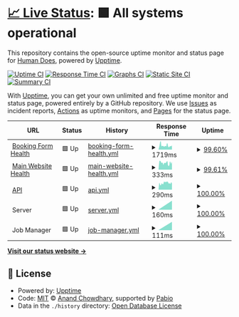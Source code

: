 # [📈 Live Status](https://demo.upptime.js.org): <!--live status--> **🟩 All systems operational**

This repository contains the open-source uptime monitor and status page for [Human Does](https://demo.upptime.js.org), powered by [Upptime](https://github.com/upptime/upptime).

[![Uptime CI](https://github.com/human-does/mangobeds-status/workflows/Uptime%20CI/badge.svg)](https://github.com/human-does/mangobeds-status/actions?query=workflow%3A%22Uptime+CI%22)
[![Response Time CI](https://github.com/human-does/mangobeds-status/workflows/Response%20Time%20CI/badge.svg)](https://github.com/human-does/mangobeds-status/actions?query=workflow%3A%22Response+Time+CI%22)
[![Graphs CI](https://github.com/human-does/mangobeds-status/workflows/Graphs%20CI/badge.svg)](https://github.com/human-does/mangobeds-status/actions?query=workflow%3A%22Graphs+CI%22)
[![Static Site CI](https://github.com/human-does/mangobeds-status/workflows/Static%20Site%20CI/badge.svg)](https://github.com/human-does/mangobeds-status/actions?query=workflow%3A%22Static+Site+CI%22)
[![Summary CI](https://github.com/human-does/mangobeds-status/workflows/Summary%20CI/badge.svg)](https://github.com/human-does/mangobeds-status/actions?query=workflow%3A%22Summary+CI%22)

With [Upptime](https://upptime.js.org), you can get your own unlimited and free uptime monitor and status page, powered entirely by a GitHub repository. We use [Issues](https://github.com/human-does/mangobeds-status/issues) as incident reports, [Actions](https://github.com/human-does/mangobeds-status/actions) as uptime monitors, and [Pages](https://demo.upptime.js.org) for the status page.

<!--start: status pages-->
<!-- This summary is generated by Upptime (https://github.com/upptime/upptime) -->
<!-- Do not edit this manually, your changes will be overwritten -->
<!-- prettier-ignore -->
| URL | Status | History | Response Time | Uptime |
| --- | ------ | ------- | ------------- | ------ |
| <img alt="" src="https://icons.duckduckgo.com/ip3/www.mangobeds.com.ico" height="13"> [Booking Form Health](https://www.mangobeds.com/api/health/booking-forms) | 🟩 Up | [booking-form-health.yml](https://github.com/human-does/mangobeds-status/commits/HEAD/history/booking-form-health.yml) | <details><summary><img alt="Response time graph" src="./graphs/booking-form-health/response-time-week.png" height="20"> 1719ms</summary><br><a href="https://status.mangobeds.com/history/booking-form-health"><img alt="Response time 1719" src="https://img.shields.io/endpoint?url=https%3A%2F%2Fraw.githubusercontent.com%2Fhuman-does%2Fmangobeds-status%2FHEAD%2Fapi%2Fbooking-form-health%2Fresponse-time.json"></a><br><a href="https://status.mangobeds.com/history/booking-form-health"><img alt="24-hour response time 1425" src="https://img.shields.io/endpoint?url=https%3A%2F%2Fraw.githubusercontent.com%2Fhuman-does%2Fmangobeds-status%2FHEAD%2Fapi%2Fbooking-form-health%2Fresponse-time-day.json"></a><br><a href="https://status.mangobeds.com/history/booking-form-health"><img alt="7-day response time 1719" src="https://img.shields.io/endpoint?url=https%3A%2F%2Fraw.githubusercontent.com%2Fhuman-does%2Fmangobeds-status%2FHEAD%2Fapi%2Fbooking-form-health%2Fresponse-time-week.json"></a><br><a href="https://status.mangobeds.com/history/booking-form-health"><img alt="30-day response time 1719" src="https://img.shields.io/endpoint?url=https%3A%2F%2Fraw.githubusercontent.com%2Fhuman-does%2Fmangobeds-status%2FHEAD%2Fapi%2Fbooking-form-health%2Fresponse-time-month.json"></a><br><a href="https://status.mangobeds.com/history/booking-form-health"><img alt="1-year response time 1719" src="https://img.shields.io/endpoint?url=https%3A%2F%2Fraw.githubusercontent.com%2Fhuman-does%2Fmangobeds-status%2FHEAD%2Fapi%2Fbooking-form-health%2Fresponse-time-year.json"></a></details> | <details><summary><a href="https://status.mangobeds.com/history/booking-form-health">99.60%</a></summary><a href="https://status.mangobeds.com/history/booking-form-health"><img alt="All-time uptime 99.60%" src="https://img.shields.io/endpoint?url=https%3A%2F%2Fraw.githubusercontent.com%2Fhuman-does%2Fmangobeds-status%2FHEAD%2Fapi%2Fbooking-form-health%2Fuptime.json"></a><br><a href="https://status.mangobeds.com/history/booking-form-health"><img alt="24-hour uptime 99.07%" src="https://img.shields.io/endpoint?url=https%3A%2F%2Fraw.githubusercontent.com%2Fhuman-does%2Fmangobeds-status%2FHEAD%2Fapi%2Fbooking-form-health%2Fuptime-day.json"></a><br><a href="https://status.mangobeds.com/history/booking-form-health"><img alt="7-day uptime 99.60%" src="https://img.shields.io/endpoint?url=https%3A%2F%2Fraw.githubusercontent.com%2Fhuman-does%2Fmangobeds-status%2FHEAD%2Fapi%2Fbooking-form-health%2Fuptime-week.json"></a><br><a href="https://status.mangobeds.com/history/booking-form-health"><img alt="30-day uptime 99.60%" src="https://img.shields.io/endpoint?url=https%3A%2F%2Fraw.githubusercontent.com%2Fhuman-does%2Fmangobeds-status%2FHEAD%2Fapi%2Fbooking-form-health%2Fuptime-month.json"></a><br><a href="https://status.mangobeds.com/history/booking-form-health"><img alt="1-year uptime 99.60%" src="https://img.shields.io/endpoint?url=https%3A%2F%2Fraw.githubusercontent.com%2Fhuman-does%2Fmangobeds-status%2FHEAD%2Fapi%2Fbooking-form-health%2Fuptime-year.json"></a></details>
| <img alt="" src="https://icons.duckduckgo.com/ip3/www.mangobeds.com.ico" height="13"> [Main Website Health](https://www.mangobeds.com/api/health/main) | 🟩 Up | [main-website-health.yml](https://github.com/human-does/mangobeds-status/commits/HEAD/history/main-website-health.yml) | <details><summary><img alt="Response time graph" src="./graphs/main-website-health/response-time-week.png" height="20"> 333ms</summary><br><a href="https://status.mangobeds.com/history/main-website-health"><img alt="Response time 333" src="https://img.shields.io/endpoint?url=https%3A%2F%2Fraw.githubusercontent.com%2Fhuman-does%2Fmangobeds-status%2FHEAD%2Fapi%2Fmain-website-health%2Fresponse-time.json"></a><br><a href="https://status.mangobeds.com/history/main-website-health"><img alt="24-hour response time 294" src="https://img.shields.io/endpoint?url=https%3A%2F%2Fraw.githubusercontent.com%2Fhuman-does%2Fmangobeds-status%2FHEAD%2Fapi%2Fmain-website-health%2Fresponse-time-day.json"></a><br><a href="https://status.mangobeds.com/history/main-website-health"><img alt="7-day response time 333" src="https://img.shields.io/endpoint?url=https%3A%2F%2Fraw.githubusercontent.com%2Fhuman-does%2Fmangobeds-status%2FHEAD%2Fapi%2Fmain-website-health%2Fresponse-time-week.json"></a><br><a href="https://status.mangobeds.com/history/main-website-health"><img alt="30-day response time 333" src="https://img.shields.io/endpoint?url=https%3A%2F%2Fraw.githubusercontent.com%2Fhuman-does%2Fmangobeds-status%2FHEAD%2Fapi%2Fmain-website-health%2Fresponse-time-month.json"></a><br><a href="https://status.mangobeds.com/history/main-website-health"><img alt="1-year response time 333" src="https://img.shields.io/endpoint?url=https%3A%2F%2Fraw.githubusercontent.com%2Fhuman-does%2Fmangobeds-status%2FHEAD%2Fapi%2Fmain-website-health%2Fresponse-time-year.json"></a></details> | <details><summary><a href="https://status.mangobeds.com/history/main-website-health">99.61%</a></summary><a href="https://status.mangobeds.com/history/main-website-health"><img alt="All-time uptime 99.61%" src="https://img.shields.io/endpoint?url=https%3A%2F%2Fraw.githubusercontent.com%2Fhuman-does%2Fmangobeds-status%2FHEAD%2Fapi%2Fmain-website-health%2Fuptime.json"></a><br><a href="https://status.mangobeds.com/history/main-website-health"><img alt="24-hour uptime 99.10%" src="https://img.shields.io/endpoint?url=https%3A%2F%2Fraw.githubusercontent.com%2Fhuman-does%2Fmangobeds-status%2FHEAD%2Fapi%2Fmain-website-health%2Fuptime-day.json"></a><br><a href="https://status.mangobeds.com/history/main-website-health"><img alt="7-day uptime 99.61%" src="https://img.shields.io/endpoint?url=https%3A%2F%2Fraw.githubusercontent.com%2Fhuman-does%2Fmangobeds-status%2FHEAD%2Fapi%2Fmain-website-health%2Fuptime-week.json"></a><br><a href="https://status.mangobeds.com/history/main-website-health"><img alt="30-day uptime 99.61%" src="https://img.shields.io/endpoint?url=https%3A%2F%2Fraw.githubusercontent.com%2Fhuman-does%2Fmangobeds-status%2FHEAD%2Fapi%2Fmain-website-health%2Fuptime-month.json"></a><br><a href="https://status.mangobeds.com/history/main-website-health"><img alt="1-year uptime 99.61%" src="https://img.shields.io/endpoint?url=https%3A%2F%2Fraw.githubusercontent.com%2Fhuman-does%2Fmangobeds-status%2FHEAD%2Fapi%2Fmain-website-health%2Fuptime-year.json"></a></details>
| <img alt="" src="https://icons.duckduckgo.com/ip3/api.mangobeds.com.ico" height="13"> [API](https://api.mangobeds.com/health-check) | 🟩 Up | [api.yml](https://github.com/human-does/mangobeds-status/commits/HEAD/history/api.yml) | <details><summary><img alt="Response time graph" src="./graphs/api/response-time-week.png" height="20"> 290ms</summary><br><a href="https://status.mangobeds.com/history/api"><img alt="Response time 295" src="https://img.shields.io/endpoint?url=https%3A%2F%2Fraw.githubusercontent.com%2Fhuman-does%2Fmangobeds-status%2FHEAD%2Fapi%2Fapi%2Fresponse-time.json"></a><br><a href="https://status.mangobeds.com/history/api"><img alt="24-hour response time 280" src="https://img.shields.io/endpoint?url=https%3A%2F%2Fraw.githubusercontent.com%2Fhuman-does%2Fmangobeds-status%2FHEAD%2Fapi%2Fapi%2Fresponse-time-day.json"></a><br><a href="https://status.mangobeds.com/history/api"><img alt="7-day response time 290" src="https://img.shields.io/endpoint?url=https%3A%2F%2Fraw.githubusercontent.com%2Fhuman-does%2Fmangobeds-status%2FHEAD%2Fapi%2Fapi%2Fresponse-time-week.json"></a><br><a href="https://status.mangobeds.com/history/api"><img alt="30-day response time 295" src="https://img.shields.io/endpoint?url=https%3A%2F%2Fraw.githubusercontent.com%2Fhuman-does%2Fmangobeds-status%2FHEAD%2Fapi%2Fapi%2Fresponse-time-month.json"></a><br><a href="https://status.mangobeds.com/history/api"><img alt="1-year response time 295" src="https://img.shields.io/endpoint?url=https%3A%2F%2Fraw.githubusercontent.com%2Fhuman-does%2Fmangobeds-status%2FHEAD%2Fapi%2Fapi%2Fresponse-time-year.json"></a></details> | <details><summary><a href="https://status.mangobeds.com/history/api">100.00%</a></summary><a href="https://status.mangobeds.com/history/api"><img alt="All-time uptime 100.00%" src="https://img.shields.io/endpoint?url=https%3A%2F%2Fraw.githubusercontent.com%2Fhuman-does%2Fmangobeds-status%2FHEAD%2Fapi%2Fapi%2Fuptime.json"></a><br><a href="https://status.mangobeds.com/history/api"><img alt="24-hour uptime 100.00%" src="https://img.shields.io/endpoint?url=https%3A%2F%2Fraw.githubusercontent.com%2Fhuman-does%2Fmangobeds-status%2FHEAD%2Fapi%2Fapi%2Fuptime-day.json"></a><br><a href="https://status.mangobeds.com/history/api"><img alt="7-day uptime 100.00%" src="https://img.shields.io/endpoint?url=https%3A%2F%2Fraw.githubusercontent.com%2Fhuman-does%2Fmangobeds-status%2FHEAD%2Fapi%2Fapi%2Fuptime-week.json"></a><br><a href="https://status.mangobeds.com/history/api"><img alt="30-day uptime 100.00%" src="https://img.shields.io/endpoint?url=https%3A%2F%2Fraw.githubusercontent.com%2Fhuman-does%2Fmangobeds-status%2FHEAD%2Fapi%2Fapi%2Fuptime-month.json"></a><br><a href="https://status.mangobeds.com/history/api"><img alt="1-year uptime 100.00%" src="https://img.shields.io/endpoint?url=https%3A%2F%2Fraw.githubusercontent.com%2Fhuman-does%2Fmangobeds-status%2FHEAD%2Fapi%2Fapi%2Fuptime-year.json"></a></details>
| <img alt="" src="https://icons.duckduckgo.com/ip3/null.ico" height="13"> Server | 🟩 Up | [server.yml](https://github.com/human-does/mangobeds-status/commits/HEAD/history/server.yml) | <details><summary><img alt="Response time graph" src="./graphs/server/response-time-week.png" height="20"> 160ms</summary><br><a href="https://status.mangobeds.com/history/server"><img alt="Response time 160" src="https://img.shields.io/endpoint?url=https%3A%2F%2Fraw.githubusercontent.com%2Fhuman-does%2Fmangobeds-status%2FHEAD%2Fapi%2Fserver%2Fresponse-time.json"></a><br><a href="https://status.mangobeds.com/history/server"><img alt="24-hour response time 160" src="https://img.shields.io/endpoint?url=https%3A%2F%2Fraw.githubusercontent.com%2Fhuman-does%2Fmangobeds-status%2FHEAD%2Fapi%2Fserver%2Fresponse-time-day.json"></a><br><a href="https://status.mangobeds.com/history/server"><img alt="7-day response time 160" src="https://img.shields.io/endpoint?url=https%3A%2F%2Fraw.githubusercontent.com%2Fhuman-does%2Fmangobeds-status%2FHEAD%2Fapi%2Fserver%2Fresponse-time-week.json"></a><br><a href="https://status.mangobeds.com/history/server"><img alt="30-day response time 160" src="https://img.shields.io/endpoint?url=https%3A%2F%2Fraw.githubusercontent.com%2Fhuman-does%2Fmangobeds-status%2FHEAD%2Fapi%2Fserver%2Fresponse-time-month.json"></a><br><a href="https://status.mangobeds.com/history/server"><img alt="1-year response time 160" src="https://img.shields.io/endpoint?url=https%3A%2F%2Fraw.githubusercontent.com%2Fhuman-does%2Fmangobeds-status%2FHEAD%2Fapi%2Fserver%2Fresponse-time-year.json"></a></details> | <details><summary><a href="https://status.mangobeds.com/history/server">100.00%</a></summary><a href="https://status.mangobeds.com/history/server"><img alt="All-time uptime 100.00%" src="https://img.shields.io/endpoint?url=https%3A%2F%2Fraw.githubusercontent.com%2Fhuman-does%2Fmangobeds-status%2FHEAD%2Fapi%2Fserver%2Fuptime.json"></a><br><a href="https://status.mangobeds.com/history/server"><img alt="24-hour uptime 100.00%" src="https://img.shields.io/endpoint?url=https%3A%2F%2Fraw.githubusercontent.com%2Fhuman-does%2Fmangobeds-status%2FHEAD%2Fapi%2Fserver%2Fuptime-day.json"></a><br><a href="https://status.mangobeds.com/history/server"><img alt="7-day uptime 100.00%" src="https://img.shields.io/endpoint?url=https%3A%2F%2Fraw.githubusercontent.com%2Fhuman-does%2Fmangobeds-status%2FHEAD%2Fapi%2Fserver%2Fuptime-week.json"></a><br><a href="https://status.mangobeds.com/history/server"><img alt="30-day uptime 100.00%" src="https://img.shields.io/endpoint?url=https%3A%2F%2Fraw.githubusercontent.com%2Fhuman-does%2Fmangobeds-status%2FHEAD%2Fapi%2Fserver%2Fuptime-month.json"></a><br><a href="https://status.mangobeds.com/history/server"><img alt="1-year uptime 100.00%" src="https://img.shields.io/endpoint?url=https%3A%2F%2Fraw.githubusercontent.com%2Fhuman-does%2Fmangobeds-status%2FHEAD%2Fapi%2Fserver%2Fuptime-year.json"></a></details>
| <img alt="" src="https://icons.duckduckgo.com/ip3/null.ico" height="13"> Job Manager | 🟩 Up | [job-manager.yml](https://github.com/human-does/mangobeds-status/commits/HEAD/history/job-manager.yml) | <details><summary><img alt="Response time graph" src="./graphs/job-manager/response-time-week.png" height="20"> 111ms</summary><br><a href="https://status.mangobeds.com/history/job-manager"><img alt="Response time 111" src="https://img.shields.io/endpoint?url=https%3A%2F%2Fraw.githubusercontent.com%2Fhuman-does%2Fmangobeds-status%2FHEAD%2Fapi%2Fjob-manager%2Fresponse-time.json"></a><br><a href="https://status.mangobeds.com/history/job-manager"><img alt="24-hour response time 111" src="https://img.shields.io/endpoint?url=https%3A%2F%2Fraw.githubusercontent.com%2Fhuman-does%2Fmangobeds-status%2FHEAD%2Fapi%2Fjob-manager%2Fresponse-time-day.json"></a><br><a href="https://status.mangobeds.com/history/job-manager"><img alt="7-day response time 111" src="https://img.shields.io/endpoint?url=https%3A%2F%2Fraw.githubusercontent.com%2Fhuman-does%2Fmangobeds-status%2FHEAD%2Fapi%2Fjob-manager%2Fresponse-time-week.json"></a><br><a href="https://status.mangobeds.com/history/job-manager"><img alt="30-day response time 111" src="https://img.shields.io/endpoint?url=https%3A%2F%2Fraw.githubusercontent.com%2Fhuman-does%2Fmangobeds-status%2FHEAD%2Fapi%2Fjob-manager%2Fresponse-time-month.json"></a><br><a href="https://status.mangobeds.com/history/job-manager"><img alt="1-year response time 111" src="https://img.shields.io/endpoint?url=https%3A%2F%2Fraw.githubusercontent.com%2Fhuman-does%2Fmangobeds-status%2FHEAD%2Fapi%2Fjob-manager%2Fresponse-time-year.json"></a></details> | <details><summary><a href="https://status.mangobeds.com/history/job-manager">100.00%</a></summary><a href="https://status.mangobeds.com/history/job-manager"><img alt="All-time uptime 100.00%" src="https://img.shields.io/endpoint?url=https%3A%2F%2Fraw.githubusercontent.com%2Fhuman-does%2Fmangobeds-status%2FHEAD%2Fapi%2Fjob-manager%2Fuptime.json"></a><br><a href="https://status.mangobeds.com/history/job-manager"><img alt="24-hour uptime 100.00%" src="https://img.shields.io/endpoint?url=https%3A%2F%2Fraw.githubusercontent.com%2Fhuman-does%2Fmangobeds-status%2FHEAD%2Fapi%2Fjob-manager%2Fuptime-day.json"></a><br><a href="https://status.mangobeds.com/history/job-manager"><img alt="7-day uptime 100.00%" src="https://img.shields.io/endpoint?url=https%3A%2F%2Fraw.githubusercontent.com%2Fhuman-does%2Fmangobeds-status%2FHEAD%2Fapi%2Fjob-manager%2Fuptime-week.json"></a><br><a href="https://status.mangobeds.com/history/job-manager"><img alt="30-day uptime 100.00%" src="https://img.shields.io/endpoint?url=https%3A%2F%2Fraw.githubusercontent.com%2Fhuman-does%2Fmangobeds-status%2FHEAD%2Fapi%2Fjob-manager%2Fuptime-month.json"></a><br><a href="https://status.mangobeds.com/history/job-manager"><img alt="1-year uptime 100.00%" src="https://img.shields.io/endpoint?url=https%3A%2F%2Fraw.githubusercontent.com%2Fhuman-does%2Fmangobeds-status%2FHEAD%2Fapi%2Fjob-manager%2Fuptime-year.json"></a></details>

<!--end: status pages-->

[**Visit our status website →**](https://demo.upptime.js.org)

## 📄 License

- Powered by: [Upptime](https://github.com/upptime/upptime)
- Code: [MIT](./LICENSE) © [Anand Chowdhary](https://anandchowdhary.com), supported by [Pabio](https://pabio.com)
- Data in the `./history` directory: [Open Database License](https://opendatacommons.org/licenses/odbl/1-0/)
